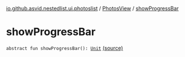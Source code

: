[io.github.asvid.nestedlist.ui.photoslist](../index.md) / [PhotosView](index.md) / [showProgressBar](./show-progress-bar.md)

# showProgressBar

`abstract fun showProgressBar(): `[`Unit`](https://kotlinlang.org/api/latest/jvm/stdlib/kotlin/-unit/index.html) [(source)](https://github.com/asvid/NestedList/tree/master/app/src/main/java/io/github/asvid/nestedlist/ui/photoslist/PhotosListContract.kt#L13)